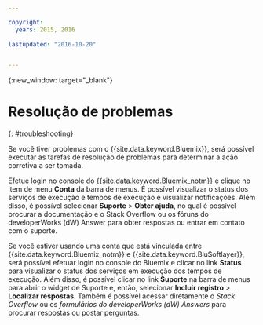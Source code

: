 ```yaml
---

copyright:
  years: 2015, 2016
  
lastupdated: "2016-10-20"


---
```



{:new_window: target="_blank"}



# Resolução de problemas
{: #troubleshooting}


Se você tiver problemas com o {{site.data.keyword.Bluemix}},
será possível executar as tarefas de resolução de problemas para determinar a ação
corretiva a ser tomada.

Efetue login no console do {{site.data.keyword.Bluemix_notm}} e clique no item de menu **Conta** da barra de menus. É possível visualizar o status
dos serviços de execução e tempos de execução e visualizar notificações. Além disso, é possível selecionar **Suporte** &gt; **Obter ajuda**, no qual é possível procurar a documentação e o Stack Overflow ou os fóruns do developerWorks (dW) Answer para obter respostas ou entrar em contato com o suporte.


Se você estiver usando uma conta que está vinculada entre {{site.data.keyword.Bluemix_notm}} e {{site.data.keyword.BluSoftlayer}}, será possível efetuar login no console do Bluemix e clicar no link **Status** para visualizar o status dos
serviços em execução dos tempos de execução. Além disso, é possível clicar no link **Suporte** na barra de menus para abrir o widget de Suporte e, então, selecionar **Incluir registro** &gt; **Localizar respostas**. Também é possível acessar diretamente o *Stack Overflow* ou os *formulários do developerWorks (dW) Answers* para procurar respostas ou postar perguntas.
